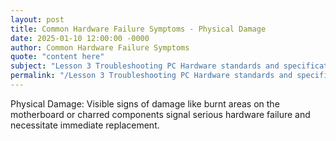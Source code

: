 ```yaml
---
layout: post
title: Common Hardware Failure Symptoms - Physical Damage
date: 2025-01-10 12:00:00 -0000
author: Common Hardware Failure Symptoms
quote: "content here"
subject: "Lesson 3 Troubleshooting PC Hardware standards and specifications"
permalink: "/Lesson 3 Troubleshooting PC Hardware standards and specifications/Common Hardware Failure Symptoms/Common Hardware Failure Symptoms - Physical Damage"
---
```


Physical Damage: Visible signs of damage like burnt areas on the motherboard or charred components signal serious hardware failure and necessitate immediate replacement.

